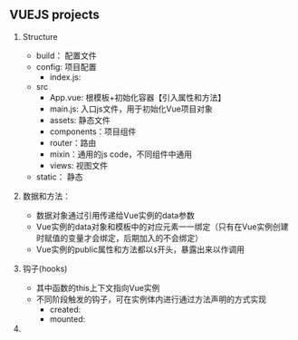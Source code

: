 VUEJS projects
---
1. Structure
    - build： 配置文件
    - config: 项目配置
        - index.js: 
    - src
        - App.vue: 根模板+初始化容器【引入属性和方法】
        - main.js: 入口js文件，用于初始化Vue项目对象
        - assets: 静态文件
        - components：项目组件
        - router：路由
        - mixin：通用的js code，不同组件中通用
        - views: 视图文件
    - static： 静态
2. 数据和方法：
    - 数据对象通过引用传递给Vue实例的data参数
    - Vue实例的data对象和模板中的对应元素一一绑定（只有在Vue实例创建时赋值的变量才会绑定，后期加入的不会绑定）
    - Vue实例的public属性和方法都以`$`开头，暴露出来以作调用
3. 钩子(hooks)
    - 其中函数的this上下文指向Vue实例
    - 不同阶段触发的钩子，可在实例体内进行通过方法声明的方式实现
        - created: 
        - mounted:
        
4. 